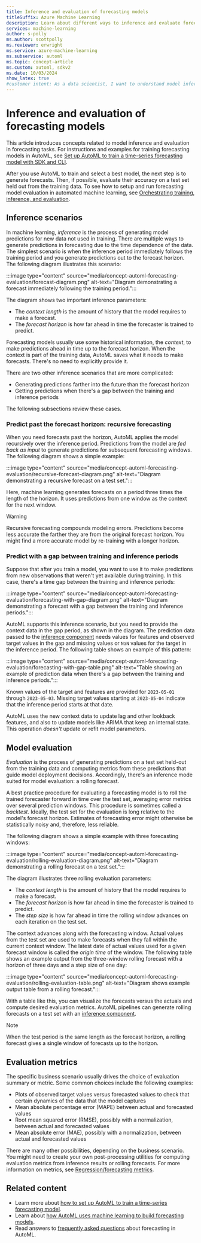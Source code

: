 ```yaml
---
title: Inference and evaluation of forecasting models
titleSuffix: Azure Machine Learning
description: Learn about different ways to inference and evaluate forecasting models using Azure Machine Learning.
services: machine-learning
author: s-polly
ms.author: scottpolly
ms.reviewer: erwright
ms.service: azure-machine-learning
ms.subservice: automl
ms.topic: concept-article
ms.custom: automl, sdkv2
ms.date: 10/03/2024
show_latex: true
#customer intent: As a data scientist, I want to understand model inference and evaluation in forecasting tasks.
---
```


# Inference and evaluation of forecasting models

This article introduces concepts related to model inference and evaluation in forecasting tasks. For instructions and examples for training forecasting models in AutoML, see [Set up AutoML to train a time-series forecasting model with SDK and CLI](./how-to-auto-train-forecast.md).

After you use AutoML to train and select a best model, the next step is to generate forecasts. Then, if possible, evaluate their accuracy on a test set held out from the training data. To see how to setup and run forecasting model evaluation in automated machine learning, see [Orchestrating training, inference, and evaluation](how-to-auto-train-forecast.md#orchestrate-training-inference-and-evaluation-with-components-and-pipelines).

## Inference scenarios

In machine learning, *inference* is the process of generating model predictions for new data not used in training. There are multiple ways to generate predictions in forecasting due to the time dependence of the data. The simplest scenario is when the inference period immediately follows the training period and you generate predictions out to the forecast horizon. The following diagram illustrates this scenario:

:::image type="content" source="media/concept-automl-forecasting-evaluation/forecast-diagram.png" alt-text="Diagram demonstrating a forecast immediately following the training period.":::

The diagram shows two important inference parameters:

- The *context length* is the amount of history that the model requires to make a forecast.
- The *forecast horizon* is how far ahead in time the forecaster is trained to predict.

Forecasting models usually use some historical information, the *context*, to make predictions ahead in time up to the forecast horizon. When the context is part of the training data, AutoML saves what it needs to make forecasts. There's no need to explicitly provide it.

There are two other inference scenarios that are more complicated:

- Generating predictions farther into the future than the forecast horizon
- Getting predictions when there's a gap between the training and inference periods

The following subsections review these cases.

### Predict past the forecast horizon: recursive forecasting

When you need forecasts past the horizon, AutoML applies the model recursively over the inference period. Predictions from the model are *fed back as input* to generate predictions for subsequent forecasting windows. The following diagram shows a simple example:

:::image type="content" source="media/concept-automl-forecasting-evaluation/recursive-forecast-diagram.png" alt-text="Diagram demonstrating a recursive forecast on a test set.":::

Here, machine learning generates forecasts on a period three times the length of the horizon. It uses predictions from one window as the context for the next window.

> [!WARNING]
> Recursive forecasting compounds modeling errors. Predictions become less accurate the farther they are from the original forecast horizon. You might find a more accurate model by re-training with a longer horizon.

### Predict with a gap between training and inference periods

Suppose that after you train a model, you want to use it to make predictions from new observations that weren't yet available during training. In this case, there's a time gap between the training and inference periods:

:::image type="content" source="media/concept-automl-forecasting-evaluation/forecasting-with-gap-diagram.png" alt-text="Diagram demonstrating a forecast with a gap between the training and inference periods.":::

AutoML supports this inference scenario, but you need to provide the context data in the gap period, as shown in the diagram. The prediction data passed to the [inference component](how-to-auto-train-forecast.md#orchestrate-training-inference-and-evaluation-with-components-and-pipelines) needs values for features and observed target values in the gap and missing values or `NaN` values for the target in the inference period. The following table shows an example of this pattern:  

:::image type="content" source="media/concept-automl-forecasting-evaluation/forecasting-with-gap-table.png" alt-text="Table showing an example of prediction data when there's a gap between the training and inference periods.":::

Known values of the target and features are provided for `2023-05-01` through `2023-05-03`. Missing target values starting at `2023-05-04` indicate that the inference period starts at that date.

AutoML uses the new context data to update lag and other lookback features, and also to update models like ARIMA that keep an internal state. This operation *doesn't* update or refit model parameters.  
  
## <a name="rolling-forecast"></a>Model evaluation

*Evaluation* is the process of generating predictions on a test set held-out from the training data and computing metrics from these predictions that guide model deployment decisions. Accordingly, there's an inference mode suited for model evaluation: a rolling forecast.

A best practice procedure for evaluating a forecasting model is to roll the trained forecaster forward in time over the test set, averaging error metrics over several prediction windows. This procedure is sometimes called a *backtest*. Ideally, the test set for the evaluation is long relative to the model's forecast horizon. Estimates of forecasting error might otherwise be statistically noisy and, therefore, less reliable.

The following diagram shows a simple example with three forecasting windows:

:::image type="content" source="media/concept-automl-forecasting-evaluation/rolling-evaluation-diagram.png" alt-text="Diagram demonstrating a rolling forecast on a test set.":::

The diagram illustrates three rolling evaluation parameters:

- The *context length* is the amount of history that the model requires to make a forecast.
- The *forecast horizon* is how far ahead in time the forecaster is trained to predict.
- The *step size* is how far ahead in time the rolling window advances on each iteration on the test set.

The context advances along with the forecasting window. Actual values from the test set are used to make forecasts when they fall within the current context window. The latest date of actual values used for a given forecast window is called the *origin time* of the window. The following table shows an example output from the three-window rolling forecast with a horizon of three days and a step size of one day:

:::image type="content" source="media/concept-automl-forecasting-evaluation/rolling-evaluation-table.png" alt-text="Diagram shows example output table from a rolling forecast.":::

With a table like this, you can visualize the forecasts versus the actuals and compute desired evaluation metrics. AutoML pipelines can generate rolling forecasts on a test set with an [inference component](how-to-auto-train-forecast.md#orchestrate-training-inference-and-evaluation-with-components-and-pipelines).

> [!NOTE]
> When the test period is the same length as the forecast horizon, a rolling forecast gives a single window of forecasts up to the horizon.

## Evaluation metrics

The specific business scenario usually drives the choice of evaluation summary or metric. Some common choices include the following examples:

- Plots of observed target values versus forecasted values to check that certain dynamics of the data that the model captures
- Mean absolute percentage error (MAPE) between actual and forecasted values
- Root mean squared error (RMSE), possibly with a normalization, between actual and forecasted values
- Mean absolute error (MAE), possibly with a normalization, between actual and forecasted values

There are many other possibilities, depending on the business scenario. You might need to create your own post-processing utilities for computing evaluation metrics from inference results or rolling forecasts. For more information on metrics, see [Regression/forecasting metrics](how-to-understand-automated-ml.md#regressionforecasting-metrics).

## Related content

- Learn more about [how to set up AutoML to train a time-series forecasting model](./how-to-auto-train-forecast.md).
- Learn about [how AutoML uses machine learning to build forecasting models](./concept-automl-forecasting-methods.md).
- Read answers to [frequently asked questions](./how-to-automl-forecasting-faq.md) about forecasting in AutoML.
